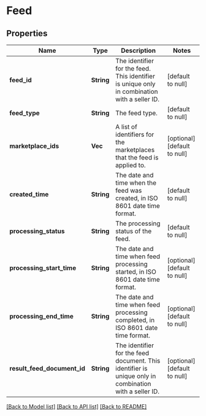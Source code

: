 # Feed

## Properties
Name | Type | Description | Notes
------------ | ------------- | ------------- | -------------
**feed_id** | **String** | The identifier for the feed. This identifier is unique only in combination with a seller ID. | [default to null]
**feed_type** | **String** | The feed type. | [default to null]
**marketplace_ids** | **Vec<String>** | A list of identifiers for the marketplaces that the feed is applied to. | [optional] [default to null]
**created_time** | **String** | The date and time when the feed was created, in ISO 8601 date time format. | [default to null]
**processing_status** | **String** | The processing status of the feed. | [default to null]
**processing_start_time** | **String** | The date and time when feed processing started, in ISO 8601 date time format. | [optional] [default to null]
**processing_end_time** | **String** | The date and time when feed processing completed, in ISO 8601 date time format. | [optional] [default to null]
**result_feed_document_id** | **String** | The identifier for the feed document. This identifier is unique only in combination with a seller ID. | [optional] [default to null]

[[Back to Model list]](../README.md#documentation-for-models) [[Back to API list]](../README.md#documentation-for-api-endpoints) [[Back to README]](../README.md)


